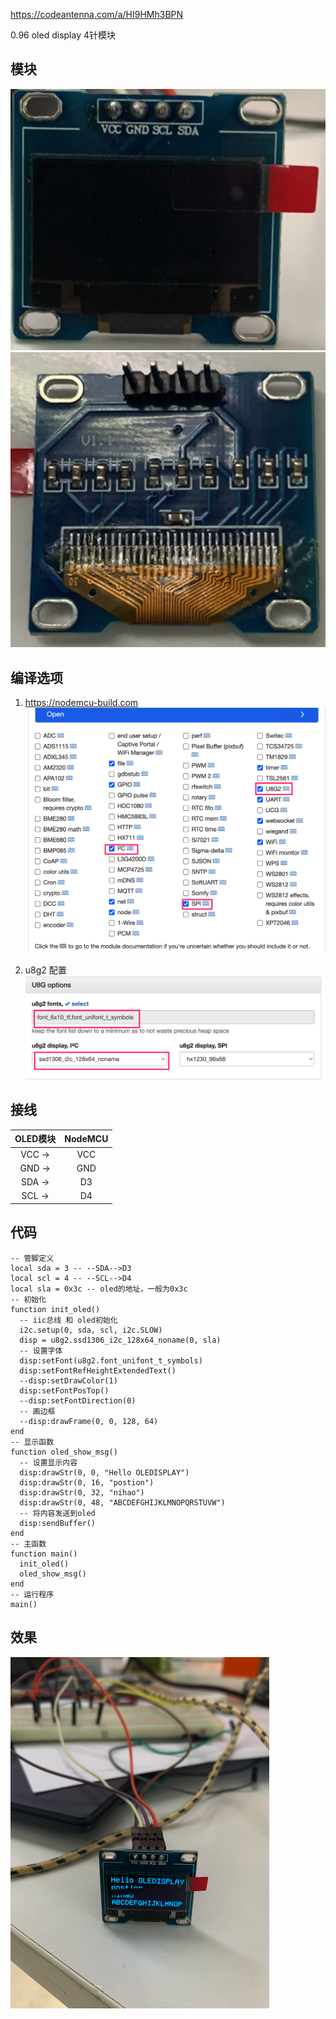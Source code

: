 https://codeantenna.com/a/HI9HMh3BPN

0.96 oled display 4针模块

## 模块
![](2022-05-12-14-27-48.png)
![](2022-05-12-14-30-22.png)

## 编译选项
1.  https://nodemcu-build.com 
![](2022-05-12-14-15-19.png)

2. u8g2 配置
![](2022-05-12-14-17-05.png)


## 接线

| OLED模块 | NodeMCU | 
| :----: | :----:  |
| VCC ->| VCC | 
| GND ->| GND | 
| SDA ->| D3 | 
| SCL ->| D4 | 


## 代码
```
-- 管脚定义
local sda = 3 -- --SDA-->D3
local scl = 4 -- --SCL-->D4
local sla = 0x3c -- oled的地址，一般为0x3c
-- 初始化
function init_oled()
  -- iic总线 和 oled初始化
  i2c.setup(0, sda, scl, i2c.SLOW)
  disp = u8g2.ssd1306_i2c_128x64_noname(0, sla)
  -- 设置字体
  disp:setFont(u8g2.font_unifont_t_symbols)
  disp:setFontRefHeightExtendedText()
  --disp:setDrawColor(1)
  disp:setFontPosTop()
  --disp:setFontDirection(0)
  -- 画边框
  --disp:drawFrame(0, 0, 128, 64)
end
-- 显示函数
function oled_show_msg()
  -- 设置显示内容
  disp:drawStr(0, 0, "Hello OLEDISPLAY")
  disp:drawStr(0, 16, "postion")
  disp:drawStr(0, 32, "nihao")
  disp:drawStr(0, 48, "ABCDEFGHIJKLMNOPQRSTUVW")
  -- 将内容发送到oled
  disp:sendBuffer()
end
-- 主函数
function main()
  init_oled()
  oled_show_msg()
end
-- 运行程序
main()

```



## 效果
![](2022-05-12-14-24-20.png)
